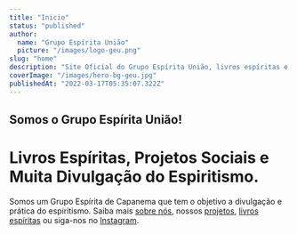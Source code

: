 ```yaml
---
title: "Inicio"
status: "published"
author:
  name: "Grupo Espírita União"
  picture: "/images/logo-geu.png"
slug: "home"
description: "Site Oficial do Grupo Espírita União, livros espíritas e programação."
coverImage: "/images/hero-bg-geu.jpg"
publishedAt: "2022-03-17T05:35:07.322Z"
---
```


## Somos o Grupo Espírita União!

# Livros Espíritas, Projetos Sociais e Muita Divulgação do Espiritismo.

Somos um Grupo Espírita de Capanema que tem o objetivo a divulgação e prática do espiritismo. Saiba mais [sobre nós](/about), nossos [projetos](/projects), [livros espíritas](/books) ou siga-nos no [Instagram](https://www.instagram.com/geu.grupo_espirita_uniao/).
